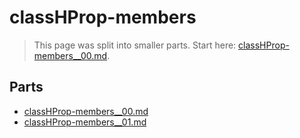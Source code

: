# classHProp-members

> This page was split into smaller parts. Start here: [classHProp-members__00.md](classHProp-members__00.md).

## Parts

- [classHProp-members__00.md](classHProp-members__00.md)
- [classHProp-members__01.md](classHProp-members__01.md)
